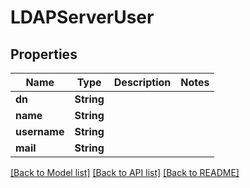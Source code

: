# LDAPServerUser

## Properties

Name | Type | Description | Notes
------------ | ------------- | ------------- | -------------
**dn** | **String** |  | 
**name** | **String** |  | 
**username** | **String** |  | 
**mail** | **String** |  | 

[[Back to Model list]](../#documentation-for-models) [[Back to API list]](../#documentation-for-api-endpoints) [[Back to README]](../)


